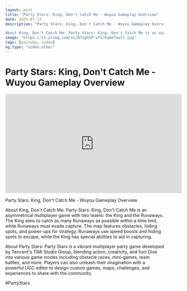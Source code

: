 ```yaml
---
layout: post
title: "Party Stars: King, Don't Catch Me - Wuyou Gameplay Overview"
date: 2025-07-13
description: "Party Stars: King, Don't Catch Me - Wuyou Gameplay Overview

About King, Don't Catch Me: Party Stars: King, Don't Catch Me is an asymmetrical multiplaye..."
image: "https://i2.ytimg.com/vi/Q7ughSP-vYI/hqdefault.jpg"
tags: [youtube, video]
og_type: "video.other"
---
```


<script type="application/ld+json">
{
  "@context": "http://schema.org",
  "@type": "VideoObject",
  "name": "Party Stars: King, Don't Catch Me - Wuyou Gameplay Overview",
  "description": "Party Stars: King, Don't Catch Me - Wuyou Gameplay Overview\n\nAbout King, Don't Catch Me: Party Stars: King, Don't Catch Me is an asymmetrical multiplayer game with two teams: the King and the Runaways. The King aims to catch as many Runaways as possible within a time limit, while Runaways must evade capture. The map features obstacles, hiding spots, and power-ups for strategy. Runaways use speed boosts and hiding spots to escape, while the King has special abilities to aid in capturing.\n\nAbout Party Stars: Party Stars is a vibrant multiplayer party game developed by Tencent's TiMi Studio Group, blending action, creativity, and fun! Dive into various game modes including obstacle races, mini-games, team battles, and more. Players can also unleash their imagination with a powerful UGC editor to design custom games, maps, challenges, and experiences to share with the community.\n\n#PartyStars",
  "thumbnailUrl": "https://i2.ytimg.com/vi/Q7ughSP-vYI/hqdefault.jpg",
  "uploadDate": "2025-07-13T06:39:21",
  "embedUrl": "https://www.youtube.com/embed/Q7ughSP-vYI",
  "publisher": {
    "@type": "Person",
    "name": "Celo Zaga"
  },
  "mainEntityOfPage": {
    "@type": "WebPage",
    "@id": "https://celozaga.github.io/2025/07/13/party-stars:-king,-don't-catch-me---wuyou-gameplay-overview-Q7ughSP-vYI.html"
  },
  "duration": "PT0M0S"
}
</script>

<script type="application/ld+json">
{
  "@context": "http://schema.org",
  "@type": "BlogPosting",
  "headline": "Party Stars: King, Don't Catch Me - Wuyou Gameplay Overview",
  "image": "https://i2.ytimg.com/vi/Q7ughSP-vYI/hqdefault.jpg",
  "publisher": {
    "@type": "Person",
    "name": "Celo Zaga"
  },
  "url": "https://celozaga.github.io/2025/07/13/party-stars:-king,-don't-catch-me---wuyou-gameplay-overview-Q7ughSP-vYI.html",
  "datePublished": "2025-07-13T06:39:21",
  "dateCreated": "2025-07-13T06:39:21",
  "dateModified": "2025-07-13T06:39:21",
  "description": "Party Stars: King, Don't Catch Me - Wuyou Gameplay Overview\n\nAbout King, Don't Catch Me: Party Stars: King, Don't Catch Me is an asymmetrical multiplaye...",
  "author": {
    "@type": "Person",
    "name": "Celo Zaga"
  },
  "mainEntityOfPage": {
    "@type": "WebPage",
    "@id": "https://celozaga.github.io/2025/07/13/party-stars:-king,-don't-catch-me---wuyou-gameplay-overview-Q7ughSP-vYI.html"
  }
}
</script>

<h1 class="youtube-post-title">Party Stars: King, Don't Catch Me - Wuyou Gameplay Overview</h1>

<iframe width="560" height="315" src="https://www.youtube.com/embed/Q7ughSP-vYI" class="youtube-post-embed" frameborder="0" allowfullscreen></iframe>

<p class="youtube-post-description">Party Stars: King, Don't Catch Me - Wuyou Gameplay Overview

About King, Don't Catch Me: Party Stars: King, Don't Catch Me is an asymmetrical multiplayer game with two teams: the King and the Runaways. The King aims to catch as many Runaways as possible within a time limit, while Runaways must evade capture. The map features obstacles, hiding spots, and power-ups for strategy. Runaways use speed boosts and hiding spots to escape, while the King has special abilities to aid in capturing.

About Party Stars: Party Stars is a vibrant multiplayer party game developed by Tencent's TiMi Studio Group, blending action, creativity, and fun! Dive into various game modes including obstacle races, mini-games, team battles, and more. Players can also unleash their imagination with a powerful UGC editor to design custom games, maps, challenges, and experiences to share with the community.

#PartyStars</p>
